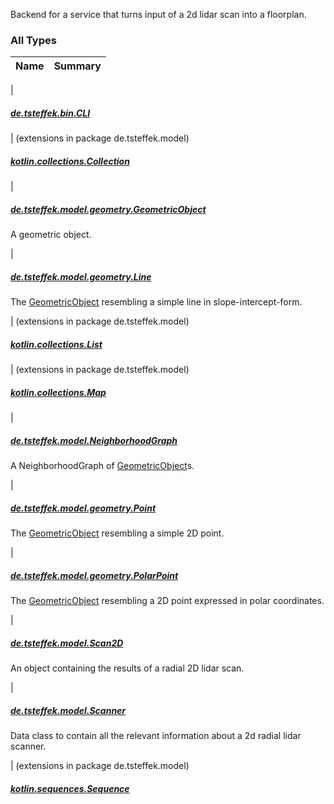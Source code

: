 

Backend for a service that turns input of a 2d lidar scan into a floorplan.

### All Types

| Name | Summary |
|---|---|
|

##### [de.tsteffek.bin.CLI](../de.tsteffek.bin/-c-l-i/index.md)


| (extensions in package de.tsteffek.model)

##### [kotlin.collections.Collection](../de.tsteffek.model/kotlin.collections.-collection/index.md)


|

##### [de.tsteffek.model.geometry.GeometricObject](../de.tsteffek.model.geometry/-geometric-object/index.md)

A geometric object.


|

##### [de.tsteffek.model.geometry.Line](../de.tsteffek.model.geometry/-line/index.md)

The [GeometricObject](../de.tsteffek.model.geometry/-geometric-object/index.md) resembling a simple line in slope-intercept-form.


| (extensions in package de.tsteffek.model)

##### [kotlin.collections.List](../de.tsteffek.model/kotlin.collections.-list/index.md)


| (extensions in package de.tsteffek.model)

##### [kotlin.collections.Map](../de.tsteffek.model/kotlin.collections.-map/index.md)


|

##### [de.tsteffek.model.NeighborhoodGraph](../de.tsteffek.model/-neighborhood-graph/index.md)

A NeighborhoodGraph of [GeometricObject](../de.tsteffek.model.geometry/-geometric-object/index.md)s.


|

##### [de.tsteffek.model.geometry.Point](../de.tsteffek.model.geometry/-point/index.md)

The [GeometricObject](../de.tsteffek.model.geometry/-geometric-object/index.md) resembling a simple 2D point.


|

##### [de.tsteffek.model.geometry.PolarPoint](../de.tsteffek.model.geometry/-polar-point/index.md)

The [GeometricObject](../de.tsteffek.model.geometry/-geometric-object/index.md) resembling a 2D point expressed in polar coordinates.


|

##### [de.tsteffek.model.Scan2D](../de.tsteffek.model/-scan2-d/index.md)

An object containing the results of a radial 2D lidar scan.


|

##### [de.tsteffek.model.Scanner](../de.tsteffek.model/-scanner/index.md)

Data class to contain all the relevant information about a 2d radial lidar
scanner.


| (extensions in package de.tsteffek.model)

##### [kotlin.sequences.Sequence](../de.tsteffek.model/kotlin.sequences.-sequence/index.md)


